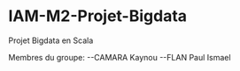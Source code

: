 # IAM-M2-Projet-Bigdata
Projet Bigdata en Scala

Membres du groupe:
--CAMARA Kaynou
--FLAN Paul Ismael
